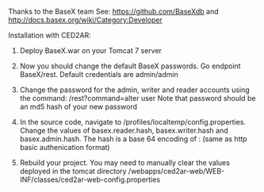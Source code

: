 Thanks to the BaseX team
See: https://github.com/BaseXdb and http://docs.basex.org/wiki/Category:Developer

Installation with CED2AR:

1. Deploy BaseX.war on your Tomcat 7 server


2. Now you should change the default BaseX passwords. Go endpoint BaseX/rest. Default credentials are admin/admin

3. Change the password for the admin, writer and reader accounts using the command: 
	/rest?command=alter user <username> <password> 
	Note that password should be an md5 hash of your new password
4. In the source code, navigate to /profiles/localtemp/config.properties. Change the values of basex.reader.hash, basex.writer.hash and basex.admin.hash. The hash is a base 64 encoding of <username>:<password> (same as http basic authenication format)

5. Rebuild your project. You may need to manually clear the values deployed in the tomcat directory /webapps/ced2ar-web/WEB-INF/classes/ced2ar-web-config.properties
